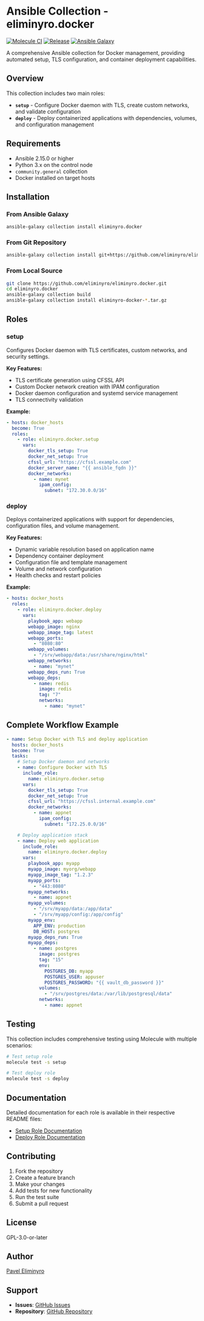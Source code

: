 # Ansible Collection - eliminyro.docker

[![Molecule CI](https://github.com/eliminyro/eliminyro.docker/actions/workflows/main.yml/badge.svg)](https://github.com/eliminyro/eliminyro.docker/actions/workflows/main.yml)
[![Release](https://github.com/eliminyro/eliminyro.docker/actions/workflows/release.yml/badge.svg)](https://github.com/eliminyro/eliminyro.docker/actions/workflows/release.yml)
[![Ansible Galaxy](https://img.shields.io/badge/galaxy-eliminyro.docker-blue.svg)](https://galaxy.ansible.com/eliminyro/docker)

A comprehensive Ansible collection for Docker management, providing automated
setup, TLS configuration, and container deployment capabilities.

## Overview

This collection includes two main roles:

- **`setup`** - Configure Docker daemon with TLS, create custom networks, and
  validate configuration
- **`deploy`** - Deploy containerized applications with dependencies, volumes,
  and configuration management

## Requirements

- Ansible 2.15.0 or higher
- Python 3.x on the control node
- `community.general` collection
- Docker installed on target hosts

## Installation

### From Ansible Galaxy

```bash
ansible-galaxy collection install eliminyro.docker
```

### From Git Repository

```bash
ansible-galaxy collection install git+https://github.com/eliminyro/eliminyro.docker.git
```

### From Local Source

```bash
git clone https://github.com/eliminyro/eliminyro.docker.git
cd eliminyro.docker
ansible-galaxy collection build
ansible-galaxy collection install eliminyro-docker-*.tar.gz
```

## Roles

### setup

Configures Docker daemon with TLS certificates, custom networks, and security
settings.

**Key Features:**

- TLS certificate generation using CFSSL API
- Custom Docker network creation with IPAM configuration
- Docker daemon configuration and systemd service management
- TLS connectivity validation

**Example:**

```yaml
- hosts: docker_hosts
  become: True
  roles:
    - role: eliminyro.docker.setup
      vars:
        docker_tls_setup: True
        docker_net_setup: True
        cfssl_url: "https://cfssl.example.com"
        docker_server_name: "{{ ansible_fqdn }}"
        docker_networks:
          - name: mynet
            ipam_config:
              subnet: "172.30.0.0/16"
```

### deploy

Deploys containerized applications with support for dependencies, configuration
files, and volume management.

**Key Features:**

- Dynamic variable resolution based on application name
- Dependency container deployment
- Configuration file and template management
- Volume and network configuration
- Health checks and restart policies

**Example:**

```yaml
- hosts: docker_hosts
  roles:
    - role: eliminyro.docker.deploy
      vars:
        playbook_app: webapp
        webapp_image: nginx
        webapp_image_tag: latest
        webapp_ports:
          - "8080:80"
        webapp_volumes:
          - "/srv/webapp/data:/usr/share/nginx/html"
        webapp_networks:
          - name: "mynet"
        webapp_deps_run: True
        webapp_deps:
          - name: redis
            image: redis
            tag: "7"
            networks:
              - name: "mynet"
```

## Complete Workflow Example

```yaml
- name: Setup Docker with TLS and deploy application
  hosts: docker_hosts
  become: True
  tasks:
    # Setup Docker daemon and networks
    - name: Configure Docker with TLS
      include_role:
        name: eliminyro.docker.setup
      vars:
        docker_tls_setup: True
        docker_net_setup: True
        cfssl_url: "https://cfssl.internal.example.com"
        docker_networks:
          - name: appnet
            ipam_config:
              subnet: "172.25.0.0/16"

    # Deploy application stack
    - name: Deploy web application
      include_role:
        name: eliminyro.docker.deploy
      vars:
        playbook_app: myapp
        myapp_image: myorg/webapp
        myapp_image_tag: "1.2.3"
        myapp_ports:
          - "443:8080"
        myapp_networks:
          - name: appnet
        myapp_volumes:
          - "/srv/myapp/data:/app/data"
          - "/srv/myapp/config:/app/config"
        myapp_env:
          APP_ENV: production
          DB_HOST: postgres
        myapp_deps_run: True
        myapp_deps:
          - name: postgres
            image: postgres
            tag: "15"
            env:
              POSTGRES_DB: myapp
              POSTGRES_USER: appuser
              POSTGRES_PASSWORD: "{{ vault_db_password }}"
            volumes:
              - "/srv/postgres/data:/var/lib/postgresql/data"
            networks:
              - name: appnet
```

## Testing

This collection includes comprehensive testing using Molecule with multiple
scenarios:

```bash
# Test setup role
molecule test -s setup

# Test deploy role
molecule test -s deploy
```

## Documentation

Detailed documentation for each role is available in their respective README
files:

- [Setup Role Documentation](roles/setup/README.md)
- [Deploy Role Documentation](roles/deploy/README.md)

## Contributing

1. Fork the repository
2. Create a feature branch
3. Make your changes
4. Add tests for new functionality
5. Run the test suite
6. Submit a pull request

## License

GPL-3.0-or-later

## Author

[Pavel Eliminyro](https://bc.eliminyro.me)

## Support

- **Issues**:
  [GitHub Issues](https://github.com/eliminyro/eliminyro.docker/issues)
- **Repository**:
  [GitHub Repository](https://github.com/eliminyro/eliminyro.docker)
